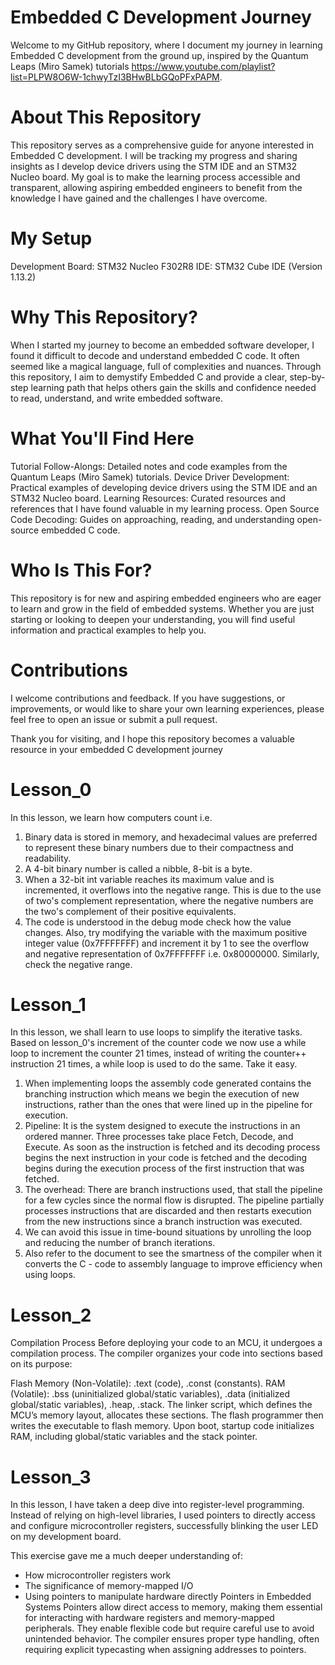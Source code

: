 # Embedded C Development Journey
Welcome to my GitHub repository, where I document my journey in learning Embedded C development from the ground up, inspired by the Quantum Leaps (Miro Samek) tutorials https://www.youtube.com/playlist?list=PLPW8O6W-1chwyTzI3BHwBLbGQoPFxPAPM.

# About This Repository
This repository serves as a comprehensive guide for anyone interested in Embedded C development. I will be tracking my progress and sharing insights as I develop device drivers using the STM IDE and an STM32 Nucleo board. My goal is to make the learning process accessible and transparent, allowing aspiring embedded engineers to benefit from the knowledge I have gained and the challenges I have overcome.

# My Setup
Development Board: STM32 Nucleo F302R8
IDE: STM32 Cube IDE (Version 1.13.2)

# Why This Repository?
When I started my journey to become an embedded software developer, I found it difficult to decode and understand embedded C code. It often seemed like a magical language, full of complexities and nuances. Through this repository, I aim to demystify Embedded C and provide a clear, step-by-step learning path that helps others gain the skills and confidence needed to read, understand, and write embedded software.

# What You'll Find Here
Tutorial Follow-Alongs: Detailed notes and code examples from the Quantum Leaps (Miro Samek) tutorials.
Device Driver Development: Practical examples of developing device drivers using the STM IDE and an STM32 Nucleo board.
Learning Resources: Curated resources and references that I have found valuable in my learning process.
Open Source Code Decoding: Guides on approaching, reading, and understanding open-source embedded C code.
# Who Is This For?
This repository is for new and aspiring embedded engineers who are eager to learn and grow in the field of embedded systems. Whether you are just starting or looking to deepen your understanding, you will find useful information and practical examples to help you.

# Contributions
I welcome contributions and feedback. If you have suggestions, or improvements, or would like to share your own learning experiences, please feel free to open an issue or submit a pull request.

Thank you for visiting, and I hope this repository becomes a valuable resource in your embedded C development journey
# Lesson_0
In this lesson, we learn how computers count i.e.
1. Binary data is stored in memory, and hexadecimal values are preferred to represent these binary numbers due to their compactness and readability.
2. A 4-bit binary number is called a nibble, 8-bit is a byte.
3. When a 32-bit int variable reaches its maximum value and is incremented, it overflows into the negative range. This is due to the use of two's complement representation, where the negative numbers are the 
   two's complement of their positive equivalents.
4. The code is understood in the debug mode check how the value changes. Also, try modifying the variable with the maximum positive integer value (0x7FFFFFFF) and increment it by 1 to see the overflow and negative 
   representation of 0x7FFFFFFF i.e. 0x80000000. Similarly, check the negative range.
# Lesson_1
In this lesson, we shall learn to use loops to simplify the iterative tasks. Based on lesson_0's increment of the counter code we now use a while loop to increment the counter 21 times, instead of writing the counter++ instruction 21 times, a while loop is used to do the same. Take it easy.
1. When implementing loops the assembly code generated contains the branching instruction which means we begin the execution of new instructions, rather than the ones that were lined up in the pipeline for execution.
2. Pipeline: It is the system designed to execute the instructions in an ordered manner. Three processes take place Fetch, Decode, and Execute. As soon as the instruction is fetched and its decoding process begins the next instruction in your code is fetched and the decoding begins during the execution process of the first instruction that was fetched.
3. The overhead: There are branch instructions used, that stall the pipeline for a few cycles since the normal flow is disrupted. The pipeline partially processes instructions that are discarded and then restarts execution from the new instructions since a branch instruction was executed.
4. We can avoid this issue in time-bound situations by unrolling the loop and reducing the number of branch iterations.
5. Also refer to the document to see the smartness of the compiler when it converts the C - code to assembly language to improve efficiency when using loops.
# Lesson_2
Compilation Process
Before deploying your code to an MCU, it undergoes a compilation process. The compiler organizes your code into sections based on its purpose:

Flash Memory (Non-Volatile): .text (code), .const (constants).
RAM (Volatile): .bss (uninitialized global/static variables), .data (initialized global/static variables), .heap, .stack.
The linker script, which defines the MCU’s memory layout, allocates these sections. The flash programmer then writes the executable to flash memory. Upon boot, startup code initializes RAM, including global/static variables and the stack pointer.
# Lesson_3
In this lesson, I have taken a deep dive into register-level programming. Instead of relying on high-level libraries, I used pointers to directly access and configure microcontroller registers, successfully blinking the user LED on my development board. 

This exercise gave me a much deeper understanding of:
- How microcontroller registers work
- The significance of memory-mapped I/O
- Using pointers to manipulate hardware directly
Pointers in Embedded Systems
Pointers allow direct access to memory, making them essential for interacting with hardware registers and memory-mapped peripherals. They enable flexible code but require careful use to avoid unintended behavior. The compiler ensures proper type handling, often requiring explicit typecasting when assigning addresses to pointers.

